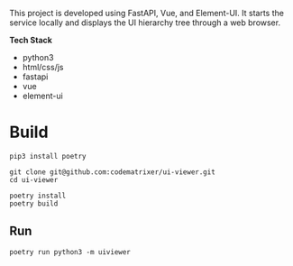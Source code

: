 
This project is developed using FastAPI, Vue, and Element-UI. It starts the service locally and displays the UI hierarchy tree through a web browser.

**Tech Stack**

- python3
- html/css/js
- fastapi
- vue
- element-ui


# Build
```
pip3 install poetry

git clone git@github.com:codematrixer/ui-viewer.git
cd ui-viewer

poetry install
poetry build
```

## Run
```
poetry run python3 -m uiviewer
```